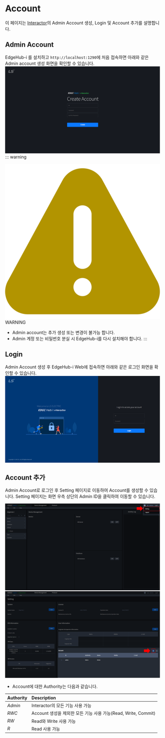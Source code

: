 # Account
이 페이지는 <u>Interactor</u>의 Admin Account 생성, Login 및 Account 추가를 설명합니다.

## Admin Account
EdgeHub-i 를 설치하고 `http://localhost:1290`에 처음 접속하면 아래와 같은 Admin account 생성 화면을 확인할 수 있습니다.  
![img](../../img/account/firstuser.png)
::: warning <p class="custom-block-title"><img src="../../img/icon/warning.svg">WARNING</p>
- Admin account는 추가 생성 또는 변경이 불가능 합니다.  
- Admin 계정 또는 비밀번호 분실 시 EdgeHub-i를 다시 설치해야 합니다.
:::

## Login
Admin Account 생성 후 EdgeHub-i Web에 접속하면 아래와 같은 로그인 화면을 확인할 수 있습니다.  
![img](../../img/account/login.png)  

## Account 추가
Admin Account로 로그인 후 Setting 페이지로 이동하여 Account를 생성할 수 있습니다. Setting 페이지는 화면 우측 상단의 Admin ID을 클릭하여 이동할 수 있습니다.

![img](../../img/account/setting_btn.png)  
![img](../../img/account/account_add_btn.png)  

- Account에 대한 Authority는 다음과 같습니다.

| Authority | Description |
| :- |:- |
| _Admin_ | Interactor의 모든 기능 사용 가능 |
| _RWC_ | Account 생성을 제외한 모든 기능 사용 가능(Read, Write, Commit)| 
| _RW_ | Read와 Write 사용 가능 |
| _R_ | Read 사용 가능 |

